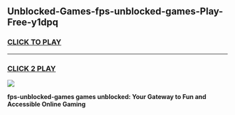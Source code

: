 
## Unblocked-Games-fps-unblocked-games-Play-Free-y1dpq
<h3>
<a href="https://premium76.site?title=fps-unblocked-games&ref=09A">CLICK TO PLAY</a></h3>
<hr>

<h3>
<a href="https://premium76.site?title=fps-unblocked-games&ref=09A">CLICK 2 PLAY</a>
  
</h3>

<a href="https://premium76.site?title=fps-unblocked-games&ref=09A"><img src="https://clearcache.store/games.png"></a>


**fps-unblocked-games games unblocked: Your Gateway to Fun and Accessible Online Gaming**

